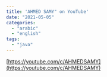 ```yaml
---
title: 'AHMED SAMY" on YouTube'
date: "2021-05-05"
categories:
  - "arabic"
  - "english"
tags:
  - "java"
---
```


[https://youtube.com/c/AHMEDSAMY](https://youtube.com/c/AHMEDSAMY)
